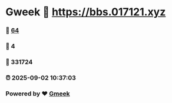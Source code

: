 # Gweek :link: https://bbs.017121.xyz 
### :page_facing_up: [64](https://bbs.017121.xyz/tag.html) 
### :speech_balloon: 4 
### :hibiscus: 331724 
### :alarm_clock: 2025-09-02 10:37:03 
### Powered by :heart: [Gmeek](https://github.com/Meekdai/Gmeek)
